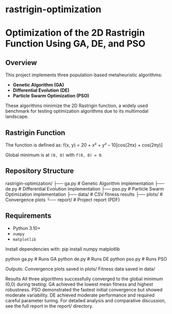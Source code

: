 # rastrigin-optimization
# Optimization of the 2D Rastrigin Function Using GA, DE, and PSO

## Overview
This project implements three population-based metaheuristic algorithms:
- **Genetic Algorithm (GA)**
- **Differential Evolution (DE)**
- **Particle Swarm Optimization (PSO)**

These algorithms minimize the 2D Rastrigin function, a widely used benchmark for testing optimization algorithms due to its multimodal landscape.

## Rastrigin Function
The function is defined as:
f(x, y) = 20 + x² + y² – 10[cos(2πx) + cos(2πy)]

Global minimum is at `(0, 0)` with `f(0, 0) = 0`.

## Repository Structure
rastrigin-optimization/
├── ga.py # Genetic Algorithm implementation
├── de.py # Differential Evolution implementation
├── pso.py # Particle Swarm Optimization implementation
├── data/ # CSV fitness results
├── plots/ # Convergence plots
└── report/ # Project report (PDF)

## Requirements
- Python 3.10+
- `numpy`
- `matplotlib`

Install dependencies with:
pip install numpy matplotlib

python ga.py   # Runs GA
python de.py   # Runs DE
python pso.py  # Runs PSO

Outputs:
Convergence plots saved in plots/
Fitness data saved in data/

Results
All three algorithms successfully converged to the global minimum (0,0) during testing:
GA achieved the lowest mean fitness and highest robustness.
PSO demonstrated the fastest initial convergence but showed moderate variability.
DE achieved moderate performance and required careful parameter tuning.
For detailed analysis and comparative discussion, see the full report in the report/ directory.

